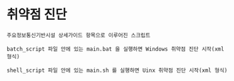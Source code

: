 # 취약점 진단

```
주요정보통신기반시설 상세가이드 항목으로 이루어진 스크립트
```

```
batch_script 파일 안에 있는 main.bat 을 실행하면 Windows 취약점 진단 시작(xml 형식)
```

```
shell_script 파일 안에 있는 main.sh 를 실행하면 Uinx 취약점 진단 시작(xml 형식)
```
